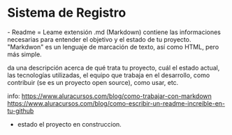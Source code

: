 <h1> Sistema de Registro </h1>
- Readme = Leame  extensión .md (Markdown)
  contiene las informaciones necesarias para entender el objetivo y el estado de tu proyecto. 
  "Markdwon" es un lenguaje de marcación de texto, así como HTML, pero más simple. 

  da una descripción acerca de qué trata tu proyecto, cuál el estado actual, las tecnologías utilizadas, 
  el equipo que trabaja en el desarrollo, como contribuir (se es un proyecto open source), como usar, etc.

  info:
  https://www.aluracursos.com/blog/como-trabajar-con-markdown
  https://www.aluracursos.com/blog/como-escribir-un-readme-increible-en-tu-github
  
- estado el proyecto en construccion.
